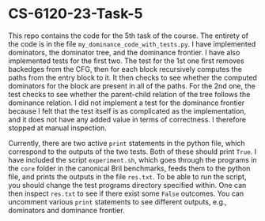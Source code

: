 # CS-6120-23-Task-5
This repo contains the code for the 5th task of the course. The entirety of the code is in the file `my_dominance_code_with_tests.py`.
I have implemented dominators, the dominator tree, and the dominance frontier.
I have also implemented tests for the first two.
The test for the 1st one first removes backedges from the CFG, then for each block recursively computes the paths from the entry block to it.
It then checks to see whether the computed dominators for the block are present in all of the paths.
For the 2nd one, the test checks to see whether the parent-child relation of the tree follows the dominance relation.
I did not implement a test for the dominance frontier because I felt that the test itself is as complicated as the implementation, and it does not have any
added value in terms of correctness.
I therefore stopped at manual inspection.

Currently, there are two active `print` statements in the python file, which correspond to the outputs of the two tests.
Both of these should print `True`.
I have included the script `experiment.sh`, which goes through the programs in the `core` folder in the canonical Bril benchmarks, feeds them to the
python file, and prints the outputs in the file `res.txt`.
To be able to run the script, you should change the test programs directory specified within.
One can then inspect `res.txt` to see if there exist some `False` outcomes.
You can uncomment various `print` statements to see different outputs, e.g., dominators and dominance frontier.

